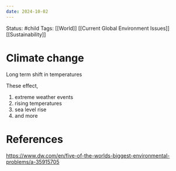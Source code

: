```yaml
---
date: 2024-10-02
---
```

Status: #child 
Tags: [[World]] [[Current Global Environment Issues]] [[Sustainability]]
# Climate change
Long term shift in temperatures

These effect,
1. extreme weather events 
2. rising temperatures
3. sea level rise
4. and more
# References
https://www.dw.com/en/five-of-the-worlds-biggest-environmental-problems/a-35915705